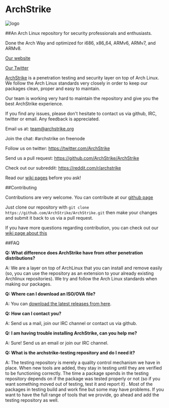 # ArchStrike

![logo](https://archstrike.org/img/archstrike.svg)

##An Arch Linux repository for security professionals and enthusiasts.

Done the Arch Way and optimized for i686, x86_64, ARMv6, ARMv7, and ARMv8.

[Our website](https://archstrike.org)

[Our Twitter](https://twitter.com/ArchStrike)

[ArchStrike](https://archstrike.org) is a penetration testing and security layer on top of Arch Linux. We follow the Arch Linux standards very closely in order to keep our packages clean, proper and easy to maintain.

Our team is working very hard to maintain the repository and give you the best ArchStrike experience.

If you find any issues, please don't hesitate to contact us via github, IRC, twitter or email. Any feedback is appreciated.

Email us at: <team@archstrike.org>

Join the chat: #archstrike on freenode

Follow us on twitter: <https://twitter.com/ArchStrike>

Send us a pull request: <https://github.com/ArchStrike/ArchStrike>

Check out our subreddit: <https://reddit.com/r/archstrike>

Read our [wiki pages](https://archstrike.org/wiki) before you ask!

##Contributing

Contributions are very welcome. You can contribute at our [github page](https://github.com/ArchStrike/ArchStrike)

Just clone our repository with `git clone https://github.com/ArchStrike/ArchStrike.git` then make your changes and submit it back to us via a pull request.

If you have more questions regarding contribution, you can check out our [wiki page about this](https://archstrike.org/wiki/contributing)

##FAQ

**Q: What difference does ArchStrike have from other penetration distributions?**

A: We are a layer on top of ArchLinux that you can install and remove easily (so, you can use the repository as an extension to your already existing Archlinux repositories). We try and follow the Arch Linux standards when making our packages.

**Q: Where can I download an ISO/OVA file?**

A: You can [download the latest releases from here](https://archstrike.org/downloads).

**Q: How can I contact you?**

A: Send us a mail, join our IRC channel or contact us via github.

**Q: I am having trouble installing ArchStrike, can you help me?**

A: Sure! Send us an email or join our IRC channel.

**Q: What is the archstrike-testing repository and do I need it?**

A: The testing repository is merely a quality control mechanism we have in place. When new tools are added, they stay in testing until they are verified to be functioning correctly. The time a package spends in the testing repository depends on if the package was tested properly or not (so if you want something moved out of testing, test it and report it) . Most of the packages in testing build and work fine but some may have problems. If you want to have the full range of tools that we provide, go ahead and add the testing repository as well.

